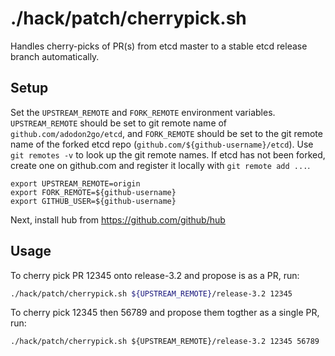 # ./hack/patch/cherrypick.sh

Handles cherry-picks of PR(s) from etcd master to a stable etcd release branch automatically.

## Setup

Set the `UPSTREAM_REMOTE` and `FORK_REMOTE` environment variables.
`UPSTREAM_REMOTE` should be set to git remote name of `github.com/adodon2go/etcd`,
and `FORK_REMOTE` should be set to the git remote name of the forked etcd
repo (`github.com/${github-username}/etcd`). Use `git remotes -v` to
look up the git remote names. If etcd has not been forked, create
one on github.com and register it locally with `git remote add ...`.


```
export UPSTREAM_REMOTE=origin
export FORK_REMOTE=${github-username}
export GITHUB_USER=${github-username}
```

Next, install hub from https://github.com/github/hub

## Usage

To cherry pick PR 12345 onto release-3.2 and propose is as a PR, run:

```sh
./hack/patch/cherrypick.sh ${UPSTREAM_REMOTE}/release-3.2 12345
```

To cherry pick 12345 then 56789 and propose them togther as a single PR, run:

```
./hack/patch/cherrypick.sh ${UPSTREAM_REMOTE}/release-3.2 12345 56789
```


